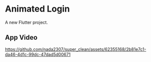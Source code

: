# Animated Login

A new Flutter project.

## App Video
https://github.com/nada2307/super_clean/assets/62355168/2b81e7c1-da46-4d1c-99dc-47dad5d00671
